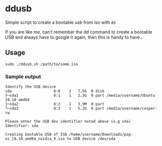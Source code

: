 # ddusb

Simple script to create a bootable usb from iso with `dd`

If you are like me, can't remember the dd command to create a bootable USB and always have to google it again, then this is handy to have..

## Usage

```shell
sudo ./ddusb.sh /path/to/some.iso
```

### Sample output

```shell
Identify the USB device
sda                   8:0    1   7,5G  0 disk
├─sda1                8:1    1   2,3G  0 part /media/username/Ubuntu 19.10 amd64
├─sda2                8:2    1   3,9M  0 part
└─sda3                8:3    1   5,2G  0 part /media/username/casper-rw

Please enter the USB dev identifier noted above (e.g sda)
Identifier: sda

Creating bootable USB of ISO /home/username/Downloads/pop-os_19.10_amd64_nvidia_9.iso to USB device /dev/sda
```
